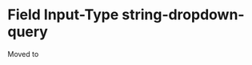 

# Field Input-Type **string-dropdown-query**


Moved to [](xref:Basics.Data.Fields.String-Dropdown-Query)
